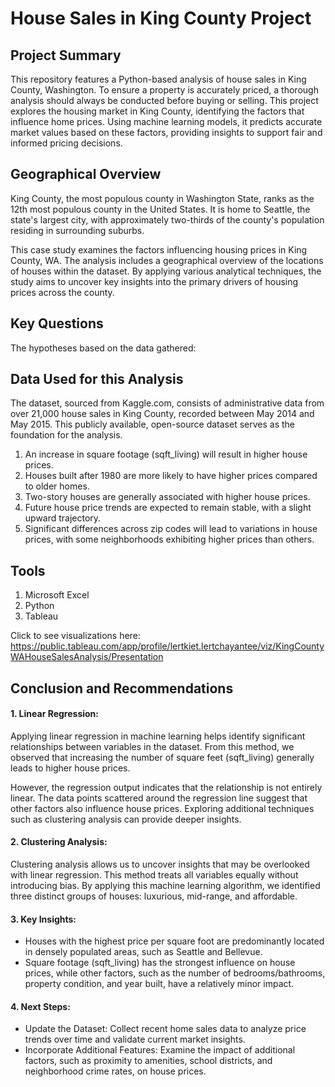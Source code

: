 # House Sales in King County Project

## Project Summary
This repository features a Python-based analysis of house sales in King County, Washington. To ensure a property is accurately priced, a thorough analysis should always be conducted before buying or selling. This project explores the housing market in King County, identifying the factors that influence home prices. 
Using machine learning models, it predicts accurate market values based on these factors, providing insights to support fair and informed pricing decisions.

## Geographical Overview
King County, the most populous county in Washington State, ranks as the 12th most populous county in the United States. It is home to Seattle, the state's largest city, with approximately two-thirds of the county's population residing in surrounding suburbs.

This case study examines the factors influencing housing prices in King County, WA. The analysis includes a geographical overview of the locations of houses within the dataset. By applying various analytical techniques, the study aims to uncover key insights into the primary drivers of housing prices across the county.

## Key Questions
The hypotheses based on the data gathered:

## Data Used for this Analysis
The dataset, sourced from Kaggle.com, consists of administrative data from over 21,000 house sales in King County, recorded between May 2014 and May 2015. This publicly available, open-source dataset serves as the foundation for the analysis.

1. An increase in square footage (sqft_living) will result in higher house prices.
2. Houses built after 1980 are more likely to have higher prices compared to older homes.
3. Two-story houses are generally associated with higher house prices.
4. Future house price trends are expected to remain stable, with a slight upward trajectory.
5. Significant differences across zip codes will lead to variations in house prices, with some neighborhoods exhibiting higher prices than others.

## Tools
1. Microsoft Excel
2. Python
3. Tableau

Click to see visualizations here: https://public.tableau.com/app/profile/lertkiet.lertchayantee/viz/KingCountyWAHouseSalesAnalysis/Presentation

## Conclusion and Recommendations
#### 1. Linear Regression:
Applying linear regression in machine learning helps identify significant relationships between variables in the dataset. From this method, we observed that increasing the number of square feet (sqft_living) generally leads to higher house prices. 

However, the regression output indicates that the relationship is not entirely linear. The data points scattered around the regression line suggest that other factors also influence house prices. Exploring additional techniques such as clustering analysis can provide deeper insights.

#### 2. Clustering Analysis:
Clustering analysis allows us to uncover insights that may be overlooked with linear regression. This method treats all variables equally without introducing bias. By applying this machine learning algorithm, we identified three distinct groups of houses: luxurious, mid-range, and affordable.

#### 3. Key Insights:
- Houses with the highest price per square foot are predominantly located in densely populated areas, such as Seattle and Bellevue.
- Square footage (sqft_living) has the strongest influence on house prices, while other factors, such as the number of bedrooms/bathrooms, property condition, and year built, have a relatively minor impact.

#### 4. Next Steps:
- Update the Dataset: Collect recent home sales data to analyze price trends over time and validate current market insights.
- Incorporate Additional Features: Examine the impact of additional factors, such as proximity to amenities, school districts, and neighborhood crime rates, on house prices.


